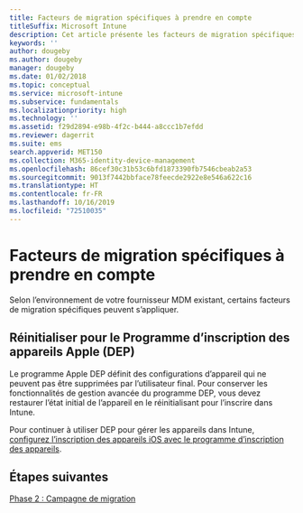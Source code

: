 ```yaml
---
title: Facteurs de migration spécifiques à prendre en compte
titleSuffix: Microsoft Intune
description: Cet article présente les facteurs de migration spécifiques à prendre en compte avant de lancer une campagne de migration vers Microsoft Intune.
keywords: ''
author: dougeby
ms.author: dougeby
manager: dougeby
ms.date: 01/02/2018
ms.topic: conceptual
ms.service: microsoft-intune
ms.subservice: fundamentals
ms.localizationpriority: high
ms.technology: ''
ms.assetid: f29d2894-e98b-4f2c-b444-a8ccc1b7efdd
ms.reviewer: dagerrit
ms.suite: ems
search.appverid: MET150
ms.collection: M365-identity-device-management
ms.openlocfilehash: 86cef30c31b53c6bfd1873390fb7546cbeab2a53
ms.sourcegitcommit: 9013f7442bbface78feecde2922e8e546a622c16
ms.translationtype: HT
ms.contentlocale: fr-FR
ms.lasthandoff: 10/16/2019
ms.locfileid: "72510035"
---
```

# <a name="special-migration-considerations"></a>Facteurs de migration spécifiques à prendre en compte

Selon l’environnement de votre fournisseur MDM existant, certains facteurs de migration spécifiques peuvent s’appliquer.

## <a name="wipe-for-apples-device-enrollment-program-dep"></a>Réinitialiser pour le Programme d’inscription des appareils Apple (DEP)

Le programme Apple DEP définit des configurations d’appareil qui ne peuvent pas être supprimées par l’utilisateur final. Pour conserver les fonctionnalités de gestion avancée du programme DEP, vous devez restaurer l’état initial de l’appareil en le réinitialisant pour l’inscrire dans Intune.

Pour continuer à utiliser DEP pour gérer les appareils dans Intune, [configurez l’inscription des appareils iOS avec le programme d’inscription des appareils](../enrollment/device-enrollment-program-enroll-ios.md).


## <a name="next-steps"></a>Étapes suivantes

[Phase 2 : Campagne de migration](../migration-guide-campaign.md)
